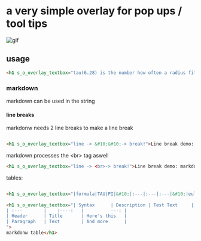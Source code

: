 # a very simple overlay for pop ups / tool tips 
![gif](https://i.ibb.co/WG1D8b4/output1.gif?raw=true)
## usage 


```html
<h1 s_o_overlay_textbox="tau(6.28) is the number how often a radius fits into the circumfence of the circle">I am TAU</h1>
```

### markdown 
markdown can be used in the string


#### line breaks 
markdonw needs 2 line breaks to make a line break
```html

<h1 s_o_overlay_textbox="line -> &#10;&#10;-> break!">Line break demo: double line break</h1>
```
markdown processes the  &lt;br&gt; tag aswell
```html
<h1 s_o_overlay_textbox="line -> <br>-> break!">Line break demo: markdown &lt;br&gt; tag</h1>
```

tables: 
```html

<h1 s_o_overlay_textbox="|formula|TAU|PI|&#10;|:---|:---|:---|&#10;|eulers equation|eiτ   =1+0|eiπ=−1|&#10;|circle area|r*r*(τ/2)|r*r*π|">TAU vs PI</h1>
                
<h1 s_o_overlay_textbox="| Syntax      | Description | Test Text     |
| :---        |    :----:   |          ---: |
| Header      | Title       | Here's this   |
| Paragraph   | Text        | And more      |
">
markdonw table</h1>
```